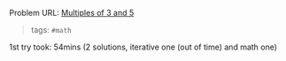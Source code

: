 Problem URL: [Multiples of 3 and 5](https://www.hackerrank.com/contests/projecteuler/challenges/euler001/)

> tags: `#math`

1st try took: 54mins (2 solutions, iterative one (out of time) and math one)